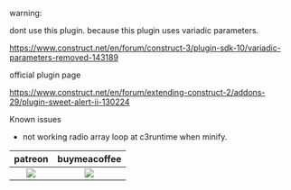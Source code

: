 warning:

dont use this plugin. because this plugin uses variadic parameters.

https://www.construct.net/en/forum/construct-3/plugin-sdk-10/variadic-parameters-removed-143189


official plugin page 

https://www.construct.net/en/forum/extending-construct-2/addons-29/plugin-sweet-alert-ii-130224


Known issues
- not working radio array loop at c3runtime when minify.



<table>
<thead>
<tr>
<th>patreon</th>
<th>buymeacoffee</th>
</tr>
</thead>
<tbody>
<td style="text-align:center"><a href="https://www.patreon.com/oyun" target="_blank"><img src="https://i.imgur.com/uMgWlap.png"></img></a></td>
<td style="text-align:center"><a href="https://buymeacoff.ee/eren" target="_blank"><img src="https://i.imgur.com/pjkMdHU.png"></img></a></td>
</tr>
</tbody>
</table>
